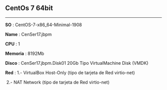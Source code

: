 ## CentOs 7 64bit
---
**SO** : CentOS-7-x86_64-Minimal-1908

**Name** : CenSer17.jbpm

**CPU** : 1

**Memoria** : 8192Mb

**Disco** : CenSer17.jbpm.Disk01 20Gb Tipo VirtualMachine Disk (VMDK)

**Red** : 1.- VirtualBox Host-Only (tipo de tarjeta de Red virtio-net)

​          2.- NAT Network (tipo de tarjeta de Red virtio-net)






